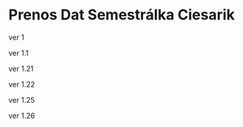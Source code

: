 # Prenos Dat Semestrálka Ciesarik
 
 ver 1
 
 ver 1.1
 
 ver 1.21
 
 ver 1.22
 
 ver 1.25

 ver 1.26
